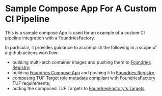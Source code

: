 # Sample Compose App For A Custom CI Pipeline

This is a sample compose App is used for an example of a custom CI pipeline integration with a FoundriesFactory.

In particular, it provides guidance to accomplish the following in a scope of a github actions workflow:

- building multi-arch container images and pushing them to [Foundries Registry](https://hub.foundries.io);
- building [Foundries Compose App](https://docs.foundries.io/latest/tutorials/compose-app/compose-app.html) and pushing it to [Foundries Registry](https://hub.foundries.io);
- composing [TUF Target role metadata](https://theupdateframework.io/metadata/#targets-metadata-targetsjson) compliant with FoundriesFactory TUF requirements;
- adding the composed TUF Targets to [FoundriesFactory's Targets](https://docs.foundries.io/latest/tutorials/creating-first-target/what-is-a-target.html).
